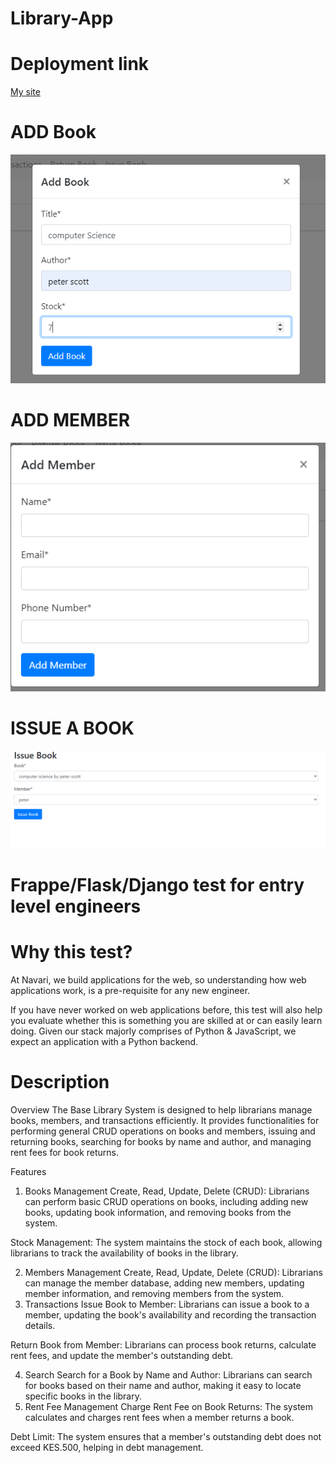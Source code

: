 # Library-App
# Deployment link 
[My site](http://pythonguru.pythonanywhere.com/)

# ADD Book
![](book.png)

# ADD MEMBER
![](member.png)

# ISSUE A BOOK
![](issue.png)

# Frappe/Flask/Django test for entry level engineers
# Why this test?

At Navari, we build applications for the web, so understanding how web applications work, is a pre-requisite for any new engineer.

If you have never worked on web applications before, this test will also help you evaluate whether this is something you are skilled at or can easily learn doing. Given our stack majorly comprises of Python & JavaScript, we expect an application with a Python backend.
# Description
Overview
The Base Library System is designed to help librarians manage books, members, and transactions efficiently. It provides functionalities for performing general CRUD operations on books and members, issuing and returning books, searching for books by name and author, and managing rent fees for book returns.

Features
1. Books Management
Create, Read, Update, Delete (CRUD): Librarians can perform basic CRUD operations on books, including adding new books, updating book information, and removing books from the system.

Stock Management: The system maintains the stock of each book, allowing librarians to track the availability of books in the library.

2. Members Management
Create, Read, Update, Delete (CRUD): Librarians can manage the member database, adding new members, updating member information, and removing members from the system.
3. Transactions
Issue Book to Member: Librarians can issue a book to a member, updating the book's availability and recording the transaction details.

Return Book from Member: Librarians can process book returns, calculate rent fees, and update the member's outstanding debt.

4. Search
Search for a Book by Name and Author: Librarians can search for books based on their name and author, making it easy to locate specific books in the library.
5. Rent Fee Management
Charge Rent Fee on Book Returns: The system calculates and charges rent fees when a member returns a book.

Debt Limit: The system ensures that a member's outstanding debt does not exceed KES.500, helping in debt management.

